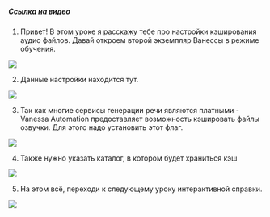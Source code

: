 ﻿##### [Ссылка на видео](https://youtu.be/gsc_j1e4Zqc)

001. Привет! В этом уроке я расскажу тебе про настройки кэширования аудио файлов. Давай откроем второй экземпляр Ванессы в режиме обучения.

![](https://vanessa-files.do.bit-erp.ru/Doc/1.2.040.1/MD/Глава02/images/000_ЗакладкаСервисАвтоинструкцииАудиоКэшАудио.png)

002. Данные настройки находится тут.

![](https://vanessa-files.do.bit-erp.ru/Doc/1.2.040.1/MD/Глава02/images/011_ЗакладкаСервисАвтоинструкцииАудиоКэшАудио.png)

003. Так как многие сервисы генерации речи являются платными - Vanessa Automation предоставляет возможность кэшировать файлы озвучки. Для этого надо установить этот флаг.

![](https://vanessa-files.do.bit-erp.ru/Doc/1.2.040.1/MD/Глава02/images/016_ЗакладкаСервисАвтоинструкцииАудиоКэшАудио.png)

004. Также нужно указать каталог, в котором будет храниться кэш

![](https://vanessa-files.do.bit-erp.ru/Doc/1.2.040.1/MD/Глава02/images/024_ЗакладкаСервисАвтоинструкцииАудиоКэшАудио.png)

005. На этом всё, переходи к следующему уроку интерактивной справки.

![](https://vanessa-files.do.bit-erp.ru/Doc/1.2.040.1/MD/Глава02/images/027_ЗакладкаСервисАвтоинструкцииАудиоКэшАудио.png)
